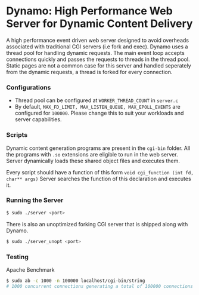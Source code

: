 # Dynamo: High Performance Web Server for Dynamic Content Delivery
A high performance event driven web server designed to avoid overheads associated with traditional CGI servers (i.e fork and exec). Dynamo uses a thread pool for handling dynamic requests. The main event loop accepts connections quickly and passes the requests to threads in the thread pool. Static pages are not a common case for this server and handled seperately from the dynamic requests, a thread is forked for every connection.

### Configurations
* Thread pool can be configured at `WORKER_THREAD_COUNT` in `server.c`
* By default, `MAX_FD_LIMIT, MAX_LISTEN_QUEUE, MAX_EPOLL_EVENTS` are configured for `100000`. Please change this to suit your workloads and server capabilities.

### Scripts
Dynamic content generation programs are present in the `cgi-bin` folder. All the programs with `.so` extensions are eligible to run in the web server. Server dynamically loads these shared object files and executes them.

Every script should have a function of this form
`void cgi_function (int fd, char** args)`
Server searches the function of this declaration and executes it.

### Running the Server
```sh
$ sudo ./server <port>
```
There is also an unoptimized forking CGI server that is shipped along with Dynamo.
```sh
$ sudo ./server_unopt <port>
```

### Testing
Apache Benchmark
```sh
$ sudo ab -c 1000 -n 100000 localhost/cgi-bin/string
# 1000 concurrent connections generating a total of 100000 connections
```

